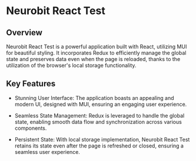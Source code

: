 # Neurobit React Test

## Overview
Neurobit React Test is a powerful application built with React, utilizing MUI for beautiful styling. It incorporates Redux to efficiently manage the global state and preserves data even when the page is reloaded, thanks to the utilization of the browser's local storage functionality.

## Key Features
- Stunning User Interface: The application boasts an appealing and modern UI, designed with MUI, ensuring an engaging user experience.

- Seamless State Management: Redux is leveraged to handle the global state, enabling smooth data flow and synchronization across various components.

- Persistent State: With local storage implementation, Neurobit React Test retains its state even after the page is refreshed or closed, ensuring a seamless user experience.
